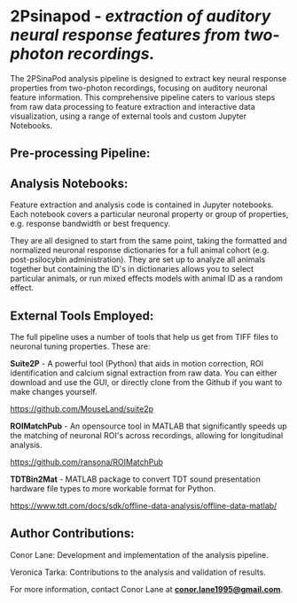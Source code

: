 # **2Psinapod** - *extraction of auditory neural response features from two-photon recordings.*

The 2PSinaPod analysis pipeline is designed to extract key neural response properties from two-photon recordings, focusing on auditory neuronal feature information. This comprehensive pipeline caters to various steps from raw data processing to feature extraction and interactive data visualization, using a range of external tools and custom Jupyter Notebooks.

## Pre-processing Pipeline:

 
## Analysis Notebooks:

Feature extraction and analysis code is contained in Jupyter notebooks.  Each notebook covers a particular neuronal property or group of properties, e.g. response bandwidth or best frequency.  

They are all designed to start from the same point, taking the formatted and normalized neuronal response dictionaries for a full animal cohort (e.g. post-psilocybin administration). They are set up to analyze all animals together but containing the ID's in dictionaries allows you to select particular animals, or run mixed effects models with animal ID as a random effect. 

## External Tools Employed: 
The full pipeline uses a number of tools that help us get from TIFF files to neuronal tuning properties. These are:

**Suite2P** - A powerful tool (Python) that aids in motion correction, ROI identification and calcium signal extraction from raw data.  You can either download and use the GUI, or directly clone from the Github if you want to make changes yourself. 

https://github.com/MouseLand/suite2p

**ROIMatchPub** - An opensource tool in MATLAB that significantly speeds up the matching of neuronal ROI's across recordings, allowing for longitudinal analysis. 

https://github.com/ransona/ROIMatchPub

**TDTBin2Mat** - MATLAB package to convert TDT sound presentation hardware file types to more workable format for Python. 

https://www.tdt.com/docs/sdk/offline-data-analysis/offline-data-matlab/


## Author Contributions:

Conor Lane: Development and implementation of the analysis pipeline.

Veronica Tarka: Contributions to the analysis and validation of results.

For more information, contact Conor Lane at **conor.lane1995@gmail.com**.